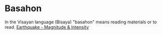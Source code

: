 # Basahon
In the Visayan language (Bisaya) "basahon" means reading materials or to read.
<a href="https://junursal2.github.io/junursal2.basahon/MagnitudeIntensity.htmm" target="_blank">Earthquake - Magnitude & Intensity</a>
